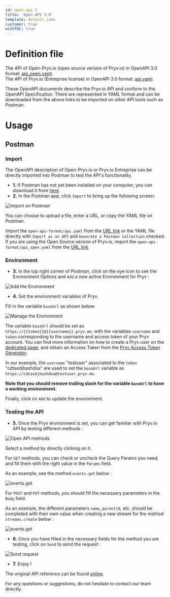 ```yaml
---
id: open-api-3
title: 'Open API 3.0'
template: default.jade
customer: true
withTOC: true
---
```


# Definition file

The API of Open-Pryv.io (open source version of Pryv.io) in OpenAPI 3.0 format: [api_open.yaml](/open-api/3.0/api_open.yaml).  
The API of Pryv.io (Entreprise license) in OpenAPI 3.0 format: [api.yaml](/open-api/3.0/api.yaml). 

These OpenAPI documents describe the Pryv.io API and conform to the OpenAPI Specification. There are represented in YAML format and can be downloaded from the above links to be imported on other API tools such as Postman.

# Usage

## Postman

### Import

The OpenAPI description of Open-Pryv.io or Pryv.io Entreprise can be directly imported into Postman to test the API's functionality. 


- **1.** If Postman has not yet been installed on your computer, you can download it from [here](http://www.getpostman.com). 
- **2.** In the Postman app, click `Import` to bring up the following screen:

![Import on Postman](/assets/images/import.png)

You can choose to upload a file, enter a URL, or copy the YAML file on Postman. 

Import the `open-api-format/api.yaml` from the [URL link](/open-api/3.0/api.yaml) or the YAML file directly with `Import as an API` and `Generate a Postman Collection` checked.
If you are using the Open Source version of Pryv.io, import the `open-api-format/api_open.yaml` from the [URL link](/open-api/3.0/api_open.yaml).

### Environment

- **3.** In the top right corner of Postman, click on the eye icon to see the Environment Options and `Add` a new active Environment for Pryv :

![Add the Environment](/assets/images/add.png)

- **4.** Set the environment variables of Pryv. 

Fill in the variable `baseUrl` as shown below:

![Manage the Environment](/assets/images/manage.png)

The variable `baseUrl` should be set as `https://{{token}}@{{username}}.pryv.me`, with the variables `username` and `token` corresponding to the username and access token of your Pryv account.
You can find more information on how to create a Pryv user on the [dedicated page](http://api.pryv.com/getting-started/#create-a-pryv-lab-user), and obtain an Access Token from the [Pryv Access Token Generator](https://api.pryv.com/app-web-access/?pryvServiceInfoUrl=https://reg.pryv.me/service/info).

In our example, the `username` "testuser" associated to the `token` "cdtasdjhashdsa" are used to set the `baseUrl` variable as `https://cdtasdjhashdsa@testuser.pryv.me`.

**Note that you should remove trailing slash for the variable `baseUrl` to have a working environment.**

Finally, click on `Add` to update the environment.

### Testing the API

- **5.** Once the Pryv environment is set, you can get familiar with Pryv.io API by testing different methods :

![Open API methods](/assets/images/play.png)

Select a method by directly clicking on it.

For `GET` methods, you can check or uncheck the Query Params you need, and fill them with the right value in the `Params` field.

As an example, see the method `events.get` below :

![events.get](/assets/images/get-events.png)

For `POST` and `PUT` methods, you should fill the necessary parameters in the `Body` field.

As an example, the different parameters `name`, `parentId`, etc. should be completed with their own value when creating a new stream for the method `streams.create` below :

![events.get](/assets/images/create-streams.png)

- **6.** Once you have filled in the necessary fields for the method you are testing, click on `Send` to send the request :

![Send request](/assets/images/send.png) 

- **7.** Enjoy !

The original API reference can be found [online](/reference/). 

For any questions or suggestions, do not hesitate to contact our team directly. 